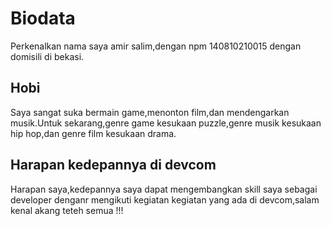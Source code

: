 # Biodata

Perkenalkan nama saya amir salim,dengan npm 140810210015 dengan domisili di bekasi.

## Hobi

Saya sangat suka bermain game,menonton film,dan mendengarkan musik.Untuk sekarang,genre game kesukaan puzzle,genre musik kesukaan hip hop,dan genre film kesukaan drama.

## Harapan kedepannya di devcom

Harapan saya,kedepannya saya dapat mengembangkan skill saya sebagai developer denganr mengikuti kegiatan kegiatan yang ada di devcom,salam kenal akang teteh semua !!!
